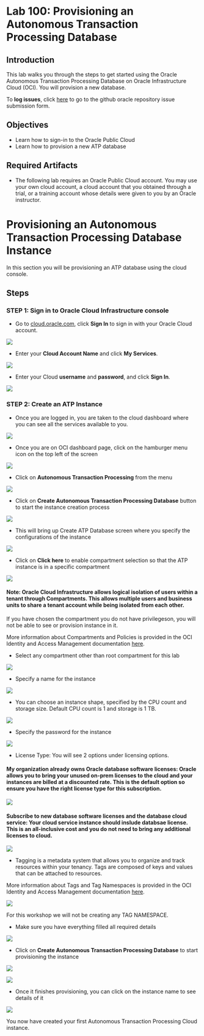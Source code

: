 # Lab 100: Provisioning an Autonomous Transaction Processing Database

## Introduction

This lab walks you through the steps to get started using the Oracle Autonomous Transaction Processing Database on Oracle Infrastructure Cloud (OCI). You will provision a new database.

To **log issues**, click [here](https://github.com/oracle/learning-library/issues/new) to go to the github oracle repository issue submission form.

## Objectives

- Learn how to sign-in to the Oracle Public Cloud
- Learn how to provision a new ATP database

## Required Artifacts

- The following lab requires an Oracle Public Cloud account. You may use your own cloud account, a cloud account that you obtained through a trial, or a training account whose details were given to you by an Oracle instructor.

# Provisioning an Autonomous Transaction Processing Database Instance

In this section you will be provisioning an ATP database using the cloud console.

## Steps

### **STEP 1: Sign in to Oracle Cloud Infrastructure console**

-   Go to [cloud.oracle.com](https://cloud.oracle.com), click **Sign In** to sign in with your Oracle Cloud account.

![](./images/100/Picture100-2.png)

-   Enter your **Cloud Account Name** and click **My Services**.

![](./images/100/Picture100-3.png)

-   Enter your Cloud **username** and **password**, and click **Sign In**.

![](./images/100/Picture100-4.png)

### **STEP 2: Create an ATP Instance**

-   Once you are logged in, you are taken to the cloud dashboard where you can see all the services available to you.

![](./images/100/Picture100-19.jpeg)

-  Once you are on OCI dashboard page, click on the hamburger menu icon on the top left of the screen

![](./images/100/Picture100-20.jpeg)

-  Click on **Autonomous Transaction Processing** from the menu

![](./images/100/Picture100-21.jpeg)


-  Click on **Create Autonomous Transaction Processing Database** button to start the instance creation process

![](./images/100/Picture100-23.jpeg)

-  This will bring up Create ATP Database screen where you specify the configurations of the instance

![](./images/100/Picture100-24.jpeg)

-  Click on **Click here** to enable compartment selection so that the ATP instance is in a specific compartment

![](./images/100/Picture100-25.jpeg)

#### Note: Oracle Cloud Infrastructure allows logical isolation of users within a tenant through Compartments. This allows multiple users and business units to share a tenant account while being isolated from each other.

If you have chosen the compartment you do not have privilegeson, you will not be able to see or provision instance in it.

More information about Compartments and Policies is provided in the OCI Identity and Access Management documentation [here](https://docs.cloud.oracle.com/iaas/Content/Identity/Tasks/managingcompartments.htm?tocpath=Services%7CIAM%7C_____13).

-  Select any compartment other than root compartment for this lab

![](./images/100/Picture100-26.jpeg)

-  Specify a name for the instance

![](./images/100/Picture100-27.jpeg)

-  You can choose an instance shape, specified by the CPU count and storage size. Default CPU count is 1 and storage is 1 TB.

![](./images/100/Picture100-28.jpeg)

-  Specify the password for the instance

![](./images/100/Picture100-29.jpeg)

- License Type: You will see 2 options under licensing options. 

#### My organization already owns Oracle database software licenses: Oracle allows you to bring your unused on-prem licenses to the cloud and your instances are billed at a discounted rate. This is the default option so ensure you have the right license type for this subscription.

![](./images/100/Picture100-34.jpeg)

#### Subscribe to new database software licenses and the database cloud service: Your cloud service instance should inslude databsae license. This is an all-inclusive cost and you do not need to bring any additional licenses to cloud.

![](./images/100/Picture100-35.jpeg)

- Tagging is a metadata system that allows you to organize and track resources within your tenancy. Tags are composed of keys and values that can be attached to resources. 

More information about Tags and Tag Namespaces is provided in the OCI Identity and Access Management documentation [here](https://docs.cloud.oracle.com/iaas/Content/Identity/Concepts/taggingoverview.htm).


![](./images/100/Picture100-36.jpeg)

For this workshop we will not be creating any TAG NAMESPACE. 

- Make sure you have everything filled all required details

![](./images/100/Picture100-30.jpeg)

-  Click on **Create Autonomous Transaction Processing Database** to start provisioning the instance

![](./images/100/Picture100-31.jpeg)

![](./images/100/Picture100-32.jpeg)

-  Once it finishes provisioning, you can click on the instance name to see details of it

![](./images/100/Picture100-33.jpeg)

You now have created your first Autonomous Transaction Processing Cloud instance.
